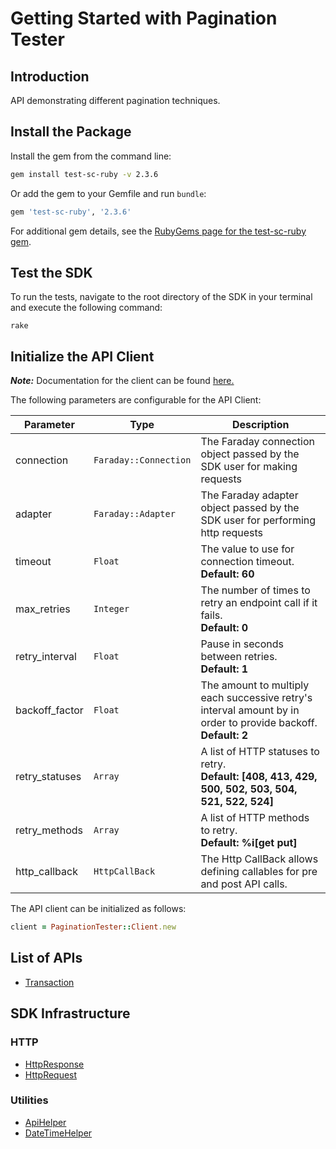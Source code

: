 
# Getting Started with Pagination Tester

## Introduction

API demonstrating different pagination techniques.

## Install the Package

Install the gem from the command line:

```bash
gem install test-sc-ruby -v 2.3.6
```

Or add the gem to your Gemfile and run `bundle`:

```ruby
gem 'test-sc-ruby', '2.3.6'
```

For additional gem details, see the [RubyGems page for the test-sc-ruby gem](https://rubygems.org/gems/test-sc-ruby/versions/2.3.6).

## Test the SDK

To run the tests, navigate to the root directory of the SDK in your terminal and execute the following command:

```
rake
```

## Initialize the API Client

**_Note:_** Documentation for the client can be found [here.](https://www.github.com/tahaali2000/test-qaaa-ruby-sdk/tree/2.3.6/doc/client.md)

The following parameters are configurable for the API Client:

| Parameter | Type | Description |
|  --- | --- | --- |
| connection | `Faraday::Connection` | The Faraday connection object passed by the SDK user for making requests |
| adapter | `Faraday::Adapter` | The Faraday adapter object passed by the SDK user for performing http requests |
| timeout | `Float` | The value to use for connection timeout. <br> **Default: 60** |
| max_retries | `Integer` | The number of times to retry an endpoint call if it fails. <br> **Default: 0** |
| retry_interval | `Float` | Pause in seconds between retries. <br> **Default: 1** |
| backoff_factor | `Float` | The amount to multiply each successive retry's interval amount by in order to provide backoff. <br> **Default: 2** |
| retry_statuses | `Array` | A list of HTTP statuses to retry. <br> **Default: [408, 413, 429, 500, 502, 503, 504, 521, 522, 524]** |
| retry_methods | `Array` | A list of HTTP methods to retry. <br> **Default: %i[get put]** |
| http_callback | `HttpCallBack` | The Http CallBack allows defining callables for pre and post API calls. |

The API client can be initialized as follows:

```ruby
client = PaginationTester::Client.new
```

## List of APIs

* [Transaction](https://www.github.com/tahaali2000/test-qaaa-ruby-sdk/tree/2.3.6/doc/controllers/transaction.md)

## SDK Infrastructure

### HTTP

* [HttpResponse](https://www.github.com/tahaali2000/test-qaaa-ruby-sdk/tree/2.3.6/doc/http-response.md)
* [HttpRequest](https://www.github.com/tahaali2000/test-qaaa-ruby-sdk/tree/2.3.6/doc/http-request.md)

### Utilities

* [ApiHelper](https://www.github.com/tahaali2000/test-qaaa-ruby-sdk/tree/2.3.6/doc/api-helper.md)
* [DateTimeHelper](https://www.github.com/tahaali2000/test-qaaa-ruby-sdk/tree/2.3.6/doc/date-time-helper.md)

